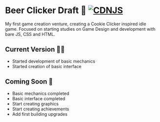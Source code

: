 # Beer Clicker Draft :beers: [![CDNJS](https://img.shields.io/github/manifest-json/v/JohnVidal77/beer-clicker-draft)]()

My first game creation venture, creating a Cookie Clicker inspired idle game.
Focused on starting studies on Game Design and development with bare JS, CSS and HTML.

## Current Version :man_technologist:

- Started development of basic mechanics
- Started creation of basic interface

## Coming Soon :date:

- Basic mechanics completed
- Basic interface completed
- Start creating graphics
- Start creating achievements
- Add first building upgrades
